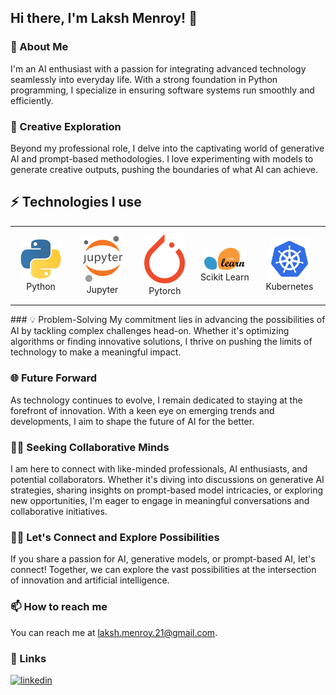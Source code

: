 ## Hi there, I'm Laksh Menroy! 👋

### 🚀 About Me
I'm an AI enthusiast with a passion for integrating advanced technology seamlessly into everyday life. With a strong foundation in Python programming, I specialize in ensuring software systems run smoothly and efficiently.

### 🎨 Creative Exploration
Beyond my professional role, I delve into the captivating world of generative AI and prompt-based methodologies. I love experimenting with models to generate creative outputs, pushing the boundaries of what AI can achieve.

## ⚡ Technologies I use

<div align="center">
<table align="center">
    <tr>
        <td align="center" width="140" height="112.43">
            <img src="./assets/icons/python.jpeg" width="65px"/>
            <br /> Python
        </td>
        <td align="center" width="140" height="112.43">
            <img src="./assets/icons/jupyter.png" width="65px"/>
            <br /> Jupyter
        <td align="center" width="140" height="112.43">
            <img src="./assets/icons/pytorch.png" width="65px"/>
            <br /> Pytorch
        </td>
        <td align="center" width="140" height="120.43">
            <img src="./assets/icons/scikitlearn.png" width="65px"/>
            <br /> Scikit Learn
        </td>
        <td align="center" width="140" height="112.43">
            <img src="./assets/icons/kubernetes.png" width="65px"/>
            <br /> Kubernetes
        </td>
    </tr>
</table>
</div>
### 💡 Problem-Solving
My commitment lies in advancing the possibilities of AI by tackling complex challenges head-on. Whether it's optimizing algorithms or finding innovative solutions, I thrive on pushing the limits of technology to make a meaningful impact.

### 🌐 Future Forward
As technology continues to evolve, I remain dedicated to staying at the forefront of innovation. With a keen eye on emerging trends and developments, I aim to shape the future of AI for the better.

### 👨‍💻 Seeking Collaborative Minds
I am here to connect with like-minded professionals, AI enthusiasts, and potential collaborators. Whether it's diving into discussions on generative AI strategies, sharing insights on prompt-based model intricacies, or exploring new opportunities, I'm eager to engage in meaningful conversations and collaborative initiatives.

### 👨‍💻 Let's Connect and Explore Possibilities
If you share a passion for AI, generative models, or prompt-based AI, let's connect! Together, we can explore the vast possibilities at the intersection of innovation and artificial intelligence.

### 📫 How to reach me
You can reach me at [laksh.menroy.21@gmail.com](mailto:your@email.com).

### 🔗 Links
[![linkedin](https://img.shields.io/badge/linkedin-0A66C2?style=for-the-badge&logo=linkedin&logoColor=white)](www.linkedin.com/in/lakshhmenroy)
